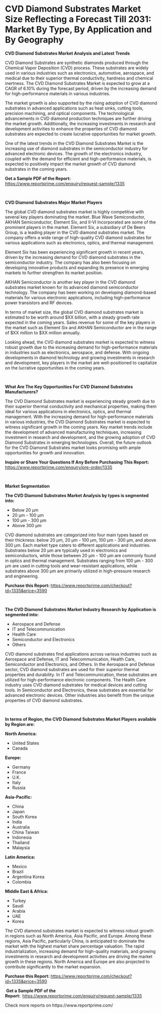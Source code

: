 <p><h1>CVD Diamond Substrates Market Size Reflecting a Forecast Till 2031: Market By Type, By Application and By Geography</h1></p><p><strong>CVD Diamond Substrates Market Analysis and Latest Trends</strong></p>
<p><p>CVD Diamond Substrates are synthetic diamonds produced through the Chemical Vapor Deposition (CVD) process. These substrates are widely used in various industries such as electronics, automotive, aerospace, and medical due to their superior thermal conductivity, hardness and chemical inertness. The CVD Diamond Substrates Market is expected to grow at a CAGR of 6.10% during the forecast period, driven by the increasing demand for high-performance materials in various industries.</p><p>The market growth is also supported by the rising adoption of CVD diamond substrates in advanced applications such as heat sinks, cutting tools, precision machining, and optical components. The technological advancements in CVD diamond production techniques are further driving the market growth. Additionally, the increasing investments in research and development activities to enhance the properties of CVD diamond substrates are expected to create lucrative opportunities for market growth.</p><p>One of the latest trends in the CVD Diamond Substrates Market is the increasing use of diamond substrates in the semiconductor industry for advanced electronic devices. The growth of the electronics industry, coupled with the demand for efficient and high-performance materials, is expected to positively impact the market growth of CVD diamond substrates in the coming years.</p></p>
<p><strong>Get a Sample PDF of the Report:&nbsp;</strong> <a href="https://www.reportprime.com/enquiry/request-sample/1335">https://www.reportprime.com/enquiry/request-sample/1335</a></p>
<p>&nbsp;</p>
<p><strong>CVD Diamond Substrates Major Market Players</strong></p>
<p><p>The global CVD diamond substrates market is highly competitive with several key players dominating the market. Blue Wave Semiconductor, AKHAN Semiconductor, Element Six, and II-VI Incorporated are some of the prominent players in the market. Element Six, a subsidiary of De Beers Group, is a leading player in the CVD diamond substrates market. The company offers a wide range of high-quality CVD diamond substrates for various applications such as electronics, optics, and thermal management.</p><p>Element Six has been experiencing significant growth in recent years, driven by the increasing demand for CVD diamond substrates in the semiconductor industry. The company has also been focusing on developing innovative products and expanding its presence in emerging markets to further strengthen its market position.</p><p>AKHAN Semiconductor is another key player in the CVD diamond substrates market known for its advanced diamond semiconductor technology. The company has been working on developing diamond-based materials for various electronic applications, including high-performance power transistors and RF devices.</p><p>In terms of market size, the global CVD diamond substrates market is estimated to be worth around $XX billion, with a steady growth rate expected in the coming years. Sales revenue for some of the key players in the market such as Element Six and AKHAN Semiconductor are in the range of $XX million to $XX million annually.</p><p>Looking ahead, the CVD diamond substrates market is expected to witness robust growth due to the increasing demand for high-performance materials in industries such as electronics, aerospace, and defense. With ongoing developments in diamond technology and growing investments in research and development, key players in the market are well-positioned to capitalize on the lucrative opportunities in the coming years.</p></p>
<p>&nbsp;</p>
<p><strong>What Are The Key Opportunities For CVD Diamond Substrates Manufacturers?</strong></p>
<p><p>The CVD Diamond Substrates market is experiencing steady growth due to their superior thermal conductivity and mechanical properties, making them ideal for various applications in electronics, optics, and thermal management. With the increasing demand for high-performance materials in various industries, the CVD Diamond Substrates market is expected to witness significant growth in the coming years. Key market trends include the development of advanced manufacturing techniques, increasing investment in research and development, and the growing adoption of CVD Diamond Substrates in emerging technologies. Overall, the future outlook for the CVD Diamond Substrates market looks promising with ample opportunities for growth and innovation.</p></p>
<p><strong>Inquire or Share Your Questions If Any Before Purchasing This Report:</strong> <a href="https://www.reportprime.com/enquiry/pre-order/1335">https://www.reportprime.com/enquiry/pre-order/1335</a></p>
<p>&nbsp;</p>
<p><strong>Market Segmentation</strong></p>
<p><strong>The CVD Diamond Substrates Market Analysis by types is segmented into:</strong></p>
<p><ul><li>Below 20 µm</li><li>20 µm - 100 µm</li><li>100 µm - 300 µm</li><li>Above 300 µm</li></ul></p>
<p><p>CVD diamond substrates are categorized into four main types based on their thickness: below 20 µm, 20 µm - 100 µm, 100 µm - 300 µm, and above 300 µm. Each market type caters to different applications and industries. Substrates below 20 µm are typically used in electronics and semiconductors, while those between 20 µm - 100 µm are commonly found in optics and thermal management. Substrates ranging from 100 µm - 300 µm are used in cutting tools and wear-resistant applications, while substrates above 300 µm are primarily utilized in high-pressure research and engineering.</p></p>
<p><strong>Purchase this Report:&nbsp;</strong><a href="https://www.reportprime.com/checkout?id=1335&price=3590">https://www.reportprime.com/checkout?id=1335&price=3590</a></p>
<p>&nbsp;</p>
<p><strong>The CVD Diamond Substrates Market Industry Research by Application is segmented into:</strong></p>
<p><ul><li>Aerospace and Defense</li><li>IT and Telecommunication</li><li>Health Care</li><li>Semiconductor and Electronics</li><li>Others</li></ul></p>
<p><p>CVD diamond substrates find applications across various industries such as Aerospace and Defense, IT and Telecommunication, Health Care, Semiconductor and Electronics, and Others. In the Aerospace and Defense sector, CVD diamond substrates are used for their superior thermal properties and durability. In IT and Telecommunication, these substrates are utilized for high-performance electronic components. The Health Care industry uses CVD diamond substrates for medical devices and cutting tools. In Semiconductor and Electronics, these substrates are essential for advanced electronic devices. Other industries also benefit from the unique properties of CVD diamond substrates.</p></p>
<p>&nbsp;</p>
<p><strong>In terms of Region, the CVD Diamond Substrates Market Players available by Region are:</strong></p>
<p>
    <p> <strong> North America: </strong>
        <ul>
            <li>United States</li>
            <li>Canada</li>
        </ul>
        </p> 
    <p> <strong> Europe: </strong>
        <ul>
            <li>Germany</li>
            <li>France</li>
            <li>U.K.</li>
            <li>Italy</li>
            <li>Russia</li>
        </ul>
        </p> 
    <p> <strong> Asia-Pacific: </strong>
        <ul>
            <li>China</li>
            <li>Japan</li>
            <li>South Korea</li>
            <li>India</li>
            <li>Australia</li>
            <li>China Taiwan</li>
            <li>Indonesia</li>
            <li>Thailand</li>
            <li>Malaysia</li>
        </ul>
        </p> 
    <p> <strong> Latin America: </strong>
        <ul>
            <li>Mexico</li>
            <li>Brazil</li>
            <li>Argentina Korea</li>
            <li>Colombia</li>
        </ul>
        </p> 
    <p> <strong> Middle East & Africa: </strong>
        <ul>
            <li>Turkey</li>
            <li>Saudi</li>
            <li>Arabia</li>
            <li>UAE</li>
            <li>Korea</li>
        </ul>
    </p>
    </p>
<p><p>The CVD diamond substrates market is expected to witness robust growth in regions such as North America, Asia Pacific, and Europe. Among these regions, Asia Pacific, particularly China, is anticipated to dominate the market with the highest market share percentage valuation. The rapid industrialization, increasing demand for high-quality materials, and growing investments in research and development activities are driving the market growth in these regions. North America and Europe are also projected to contribute significantly to the market expansion.</p></p>
<p><strong>Purchase this Report: </strong><a href="https://www.reportprime.com/checkout?id=1335&price=3590">https://www.reportprime.com/checkout?id=1335&price=3590</a></p>
<p>&nbsp;<strong>Get a Sample PDF of the Report:&nbsp;&nbsp;</strong><a href="https://www.reportprime.com/enquiry/request-sample/1335">https://www.reportprime.com/enquiry/request-sample/1335</a></p>
<p><strong></strong></p>
<p>Check more reports on https://www.reportprime.com/</p>